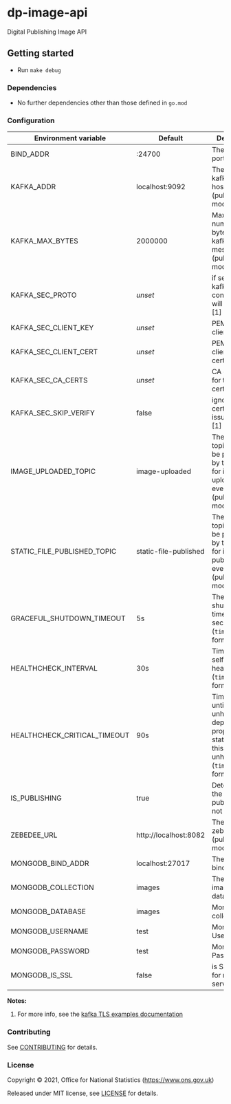# dp-image-api

Digital Publishing Image API

## Getting started

* Run `make debug`

### Dependencies

* No further dependencies other than those defined in `go.mod`

### Configuration

| Environment variable         | Default               | Description
| ---------------------------- | --------------------- | -----------
| BIND_ADDR                    | :24700                | The host and port to bind to
| KAFKA_ADDR                   | localhost:9092        | The list of kafka broker hosts (publishing mode only)
| KAFKA_MAX_BYTES              | 2000000               | Maximum number of bytes in a kafka message (publishing mode only)
| KAFKA_SEC_PROTO              | _unset_               | if set to `TLS`, kafka connections will use TLS [1]
| KAFKA_SEC_CLIENT_KEY         | _unset_               | PEM for the client key [1]
| KAFKA_SEC_CLIENT_CERT        | _unset_               | PEM for the client certificate [1]
| KAFKA_SEC_CA_CERTS           | _unset_               | CA cert chain for the server cert [1]
| KAFKA_SEC_SKIP_VERIFY        | false                 | ignores server certificate issues if `true` [1]
| IMAGE_UPLOADED_TOPIC         | image-uploaded        | The kafka topic that will be produced by this service for image uploading events (publishing mode only)
| STATIC_FILE_PUBLISHED_TOPIC  | static-file-published | The kafka topic that will be produced by this service for image publishing events (publishing mode only)
| GRACEFUL_SHUTDOWN_TIMEOUT    | 5s                    | The graceful shutdown timeout in seconds (`time.Duration` format)
| HEALTHCHECK_INTERVAL         | 30s                   | Time between self-healthchecks (`time.Duration` format)
| HEALTHCHECK_CRITICAL_TIMEOUT | 90s                   | Time to wait until an unhealthy dependent propagates its state to make this app unhealthy (`time.Duration` format)
| IS_PUBLISHING                | true                  | Determines if the instance is publishing or not
| ZEBEDEE_URL                  | http://localhost:8082 | The URL of zebedee (publishing mode only)
| MONGODB_BIND_ADDR            | localhost:27017       | The MongoDB bind address
| MONGODB_COLLECTION           | images                | The MongoDB images database
| MONGODB_DATABASE             | images                | MongoDB collection
| MONGODB_USERNAME             | test                  | MongoDB Username
| MONGODB_PASSWORD             | test                  | MongoDB Password
| MONGODB_IS_SSL               | false                 | is SSL enabled for mongo server

**Notes:**

1. For more info, see the [kafka TLS examples documentation](https://github.com/ONSdigital//tree/main/examples#tls)

### Contributing

See [CONTRIBUTING](CONTRIBUTING.md) for details.

### License

Copyright © 2021, Office for National Statistics (https://www.ons.gov.uk)

Released under MIT license, see [LICENSE](LICENSE.md) for details.

